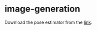 # image-generation



Download the pose estimator from the [link](https://yadi.sk/d/blgmGpDi3PjXvK). 